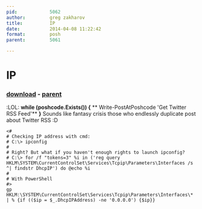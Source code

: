 ```yaml
---
pid:            5062
author:         greg zakharov
title:          IP
date:           2014-04-08 11:22:42
format:         posh
parent:         5061

---
```


# IP

### [download](//scripts/5062.ps1) - [parent](//scripts/5061.md)

:LOL:
**while (poshcode.Exists()) {**
**  Write-PostAtPoshcode 'Get Twitter RSS Feed'**
**}**
Sounds like fantasy crisis those who endlessly duplicate post about Twitter RSS :D

```posh
<#
# Checking IP address with cmd:
# C:\> ipconfig
#
# Right? But what if you haven't enough rights to launch ipconfig?
# C:\> for /f "tokens=3" %i in ('reg query HKLM\SYSTEM\CurrentControlSet\Services\Tcpip\Parameters\Interfaces /s ^| findstr DhcpIP') do @echo %i
#
# With PowerShell
#>
gp HKLM:\SYSTEM\CurrentControlSet\Services\Tcpip\Parameters\Interfaces\* | % {if (($ip = $_.DhcpIPAddress) -ne '0.0.0.0') {$ip}}
```
